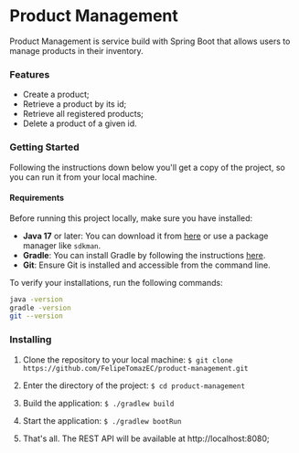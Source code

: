 # Product Management

Product Management is service build with Spring Boot that allows users to manage products in their inventory.


### Features

- Create a product;
- Retrieve a product by its id;
- Retrieve all registered products;
- Delete a product of a given id.

### Getting Started

Following the instructions down below you'll get a copy of the project, so you can run it from your local machine.

#### Requirements

Before running this project locally, make sure you have installed:

- **Java 17** or later: You can download it from [here](https://adoptopenjdk.net/) or use a package manager like `sdkman`.
- **Gradle**: You can install Gradle by following the instructions [here](https://gradle.org/install/).
- **Git**: Ensure Git is installed and accessible from the command line.

To verify your installations, run the following commands:

```bash
java -version
gradle -version
git --version
```

### Installing

1. Clone the repository to your local machine:
   `$ git clone https://github.com/FelipeTomazEC/product-management.git`

2. Enter the directory of the project:
   `$ cd product-management`

3. Build the application:
   `$ ./gradlew build`

4. Start the application:
 `$ ./gradlew bootRun`

5. That's all. The REST API will be available at http://localhost:8080;

